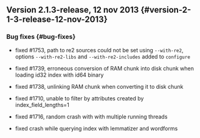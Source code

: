 ## Version 2.1.3-release, 12 nov 2013 {#version-2-1-3-release-12-nov-2013}

### Bug fixes {#bug-fixes}

*   fixed #1753, path to re2 sources could not be set using `--with-re2`, options `--with-re2-libs` and `--with-re2-includes` added to `configure`

*   fixed #1739, erroneous conversion of RAM chunk into disk chunk when loading id32 index with id64 binary

*   fixed #1738, unlinking RAM chunk when converting it to disk chunk

*   fixed #1710, unable to filter by attributes created by index_field_lengths=1

*   fixed #1716, random crash with with multiple running threads

*   fixed crash while querying index with lemmatizer and wordforms